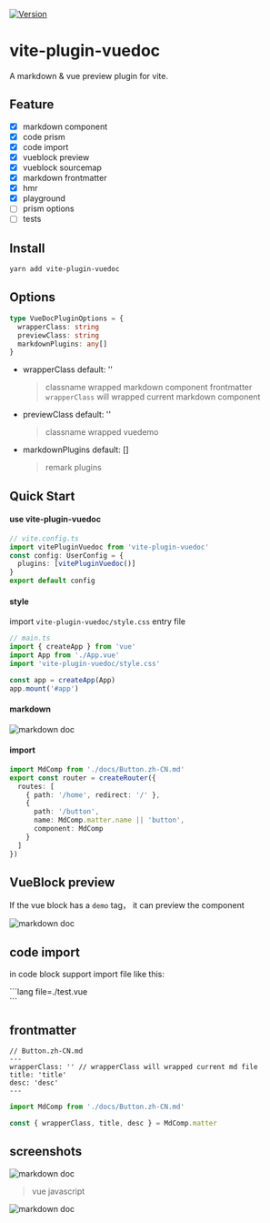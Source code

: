 <p>
  <a href="https://www.npmjs.com/package/vite-plugin-vuedoc" target="_blank">
    <img alt="Version" src="https://img.shields.io/npm/v/vite-plugin-vuedoc.svg">
  </a>
</p>

# vite-plugin-vuedoc

A markdown & vue preview plugin for vite.

## Feature

- [x] markdown component
- [x] code prism
- [x] code import
- [x] vueblock preview
- [x] vueblock sourcemap
- [x] markdown frontmatter
- [x] hmr
- [x] playground
- [ ] prism options
- [ ] tests

## Install

```sh
yarn add vite-plugin-vuedoc
```

## Options

```typescript
type VueDocPluginOptions = {
  wrapperClass: string
  previewClass: string
  markdownPlugins: any[]
}
```

- wrapperClass default: ''
  > classname wrapped markdown component
  > frontmatter `wrapperClass` will wrapped current markdown component
- previewClass default: ''
  > classname wrapped vuedemo
- markdownPlugins default: []
  > remark plugins

## Quick Start

#### use vite-plugin-vuedoc

```typescript
// vite.config.ts
import vitePluginVuedoc from 'vite-plugin-vuedoc'
const config: UserConfig = {
  plugins: [vitePluginVuedoc()]
}
export default config
```

#### style

import `vite-plugin-vuedoc/style.css` entry file

```typescript
// main.ts
import { createApp } from 'vue'
import App from './App.vue'
import 'vite-plugin-vuedoc/style.css'

const app = createApp(App)
app.mount('#app')
```

#### markdown

![markdown doc](https://github.com/JasKang/vite-plugin-vuedoc/blob/master/playground/assets/md.png?raw=true)

#### import

```typescript
import MdComp from './docs/Button.zh-CN.md'
export const router = createRouter({
  routes: [
    { path: '/home', redirect: '/' },
    {
      path: '/button',
      name: MdComp.matter.name || 'button',
      component: MdComp
    }
  ]
})
```

## VueBlock preview

If the vue block has a `demo` tag， it can preview the component

![markdown doc](https://github.com/JasKang/vite-plugin-vuedoc/blob/master/playground/assets/preview.png?raw=true)

## code import

in code block support import file like this:

\`\`\`lang file=./test.vue  
\`\`\`

## frontmatter

```
// Button.zh-CN.md
---
wrapperClass: '' // wrapperClass will wrapped current md file
title: 'title'
desc: 'desc'
---
```

```typescript
import MdComp from './docs/Button.zh-CN.md'

const { wrapperClass, title, desc } = MdComp.matter
```

## screenshots

![markdown doc](https://github.com/JasKang/vite-plugin-vuedoc/blob/master/playground/assets/vue.gif?raw=true)

> vue javascript

![markdown doc](https://github.com/JasKang/vite-plugin-vuedoc/blob/master/playground/assets/vue-js.gif?raw=true)
